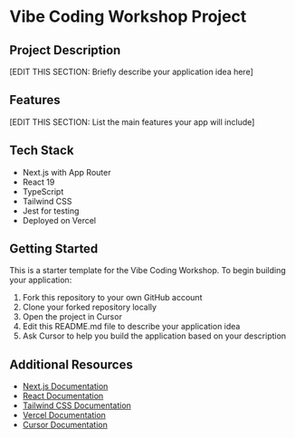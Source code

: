 # Vibe Coding Workshop Project

## Project Description
[EDIT THIS SECTION: Briefly describe your application idea here]

## Features
[EDIT THIS SECTION: List the main features your app will include]

## Tech Stack
- Next.js with App Router
- React 19
- TypeScript
- Tailwind CSS
- Jest for testing
- Deployed on Vercel

## Getting Started

This is a starter template for the Vibe Coding Workshop. To begin building your application:

1. Fork this repository to your own GitHub account
2. Clone your forked repository locally
3. Open the project in Cursor
4. Edit this README.md file to describe your application idea
5. Ask Cursor to help you build the application based on your description

## Additional Resources

- [Next.js Documentation](https://nextjs.org/docs)
- [React Documentation](https://react.dev/)
- [Tailwind CSS Documentation](https://tailwindcss.com/docs)
- [Vercel Documentation](https://vercel.com/docs)
- [Cursor Documentation](https://cursor.sh/docs)
